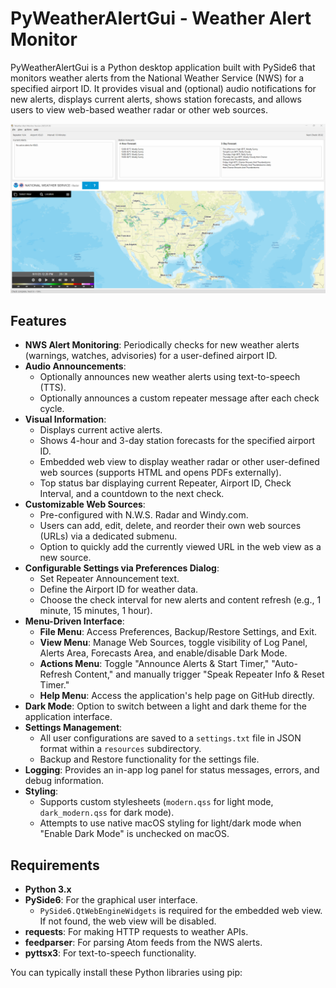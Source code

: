 # PyWeatherAlertGui - Weather Alert Monitor

PyWeatherAlertGui is a Python desktop application built with PySide6 that monitors weather alerts from the National Weather Service (NWS) for a specified airport ID. It provides visual and (optional) audio notifications for new alerts, displays current alerts, shows station forecasts, and allows users to view web-based weather radar or other web sources.

<a href="https://github.com/nicarley/PythonWeatherAlerts/blob/master/resources/pyweather.png?raw=true">
<img src="https://github.com/nicarley/PythonWeatherAlerts/blob/master/resources/pyweather.png?raw=true" width="800px" />
</a>

## Features

-   **NWS Alert Monitoring**: Periodically checks for new weather alerts (warnings, watches, advisories) for a user-defined airport ID.
-   **Audio Announcements**:
    -   Optionally announces new weather alerts using text-to-speech (TTS).
    -   Optionally announces a custom repeater message after each check cycle.
-   **Visual Information**:
    -   Displays current active alerts.
    -   Shows 4-hour and 3-day station forecasts for the specified airport ID.
    -   Embedded web view to display weather radar or other user-defined web sources (supports HTML and opens PDFs externally).
    -   Top status bar displaying current Repeater, Airport ID, Check Interval, and a countdown to the next check.
-   **Customizable Web Sources**:
    -   Pre-configured with N.W.S. Radar and Windy.com.
    -   Users can add, edit, delete, and reorder their own web sources (URLs) via a dedicated submenu.
    -   Option to quickly add the currently viewed URL in the web view as a new source.
-   **Configurable Settings via Preferences Dialog**:
    -   Set Repeater Announcement text.
    -   Define the Airport ID for weather data.
    -   Choose the check interval for new alerts and content refresh (e.g., 1 minute, 15 minutes, 1 hour).
-   **Menu-Driven Interface**:
    -   **File Menu**: Access Preferences, Backup/Restore Settings, and Exit.
    -   **View Menu**: Manage Web Sources, toggle visibility of Log Panel, Alerts Area, Forecasts Area, and enable/disable Dark Mode.
    -   **Actions Menu**: Toggle "Announce Alerts & Start Timer," "Auto-Refresh Content," and manually trigger "Speak Repeater Info & Reset Timer."
    -   **Help Menu**: Access the application's help page on GitHub directly.
-   **Dark Mode**: Option to switch between a light and dark theme for the application interface.
-   **Settings Management**:
    -   All user configurations are saved to a `settings.txt` file in JSON format within a `resources` subdirectory.
    -   Backup and Restore functionality for the settings file.
-   **Logging**: Provides an in-app log panel for status messages, errors, and debug information.
-   **Styling**:
    -   Supports custom stylesheets (`modern.qss` for light mode, `dark_modern.qss` for dark mode).
    -   Attempts to use native macOS styling for light/dark mode when "Enable Dark Mode" is unchecked on macOS.

## Requirements

-   **Python 3.x**
-   **PySide6**: For the graphical user interface.
    -   `PySide6.QtWebEngineWidgets` is required for the embedded web view. If not found, the web view will be disabled.
-   **requests**: For making HTTP requests to weather APIs.
-   **feedparser**: For parsing Atom feeds from the NWS alerts.
-   **pyttsx3**: For text-to-speech functionality.

You can typically install these Python libraries using pip: